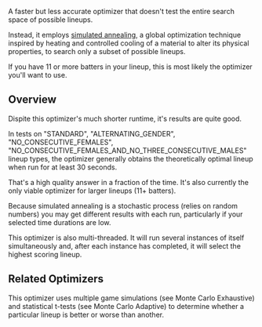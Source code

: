 A faster but less accurate optimizer that doesn't test the entire search space of possible lineups. 

Instead, it employs [simulated annealing](https://en.wikipedia.org/wiki/Simulated_annealing), a global optimization technique inspired by heating and controlled cooling of a material to alter its physical properties, to search only a subset of possible lineups. 

If you have 11 or more batters in your lineup, this is most likely the optimizer you'll want to use.

## Overview 

Dispite this optimizer's much shorter runtime, it's results are quite good.

In tests on "STANDARD", "ALTERNATING_GENDER", "NO_CONSECUTIVE_FEMALES", "NO_CONSECUTIVE_FEMALES_AND_NO_THREE_CONSECUTIVE_MALES" lineup types, the optimizer generally obtains the theoretically optimal lineup when run for at least 30 seconds.

That's a high quality answer in a fraction of the time. It's also currently the only viable optimizer for larger lineups (11+ batters).

Because simulated annealing is a stochastic process (relies on random numbers) you may get different results with each run, particularly if your selected time durations are low.

This optimizer is also multi-threaded. It will run several instances of itself simultaneously and, after each instance has completed, it will select the highest scoring lineup.

## Related Optimizers

This optimizer uses multiple game simulations (see Monte Carlo Exhaustive) and statistical t-tests (see Monte Carlo Adaptive) to determine whether a particular lineup is better or worse than another.
